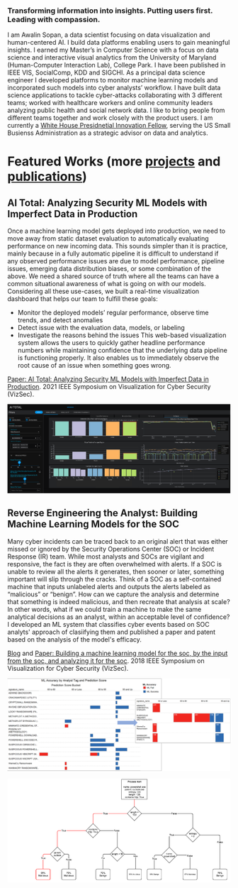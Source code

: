
### Transforming information into insights. Putting users first. Leading with compassion.

I am Awalin Sopan, a data scientist focusing on data visualization and human-centered AI. I build data platforms enabling users to gain meaningful insights. I earned my Master’s in Computer Science with a focus on data science and interactive visual analytics from the University of Maryland (Human-Computer Interaction Lab), College Park. I have been published in IEEE VIS, SocialComp, KDD and SIGCHI. As a principal data science engineer I developed platforms to monitor machine learning models and incorporated such models into cyber analysts’ workflow. I have built data science applications to tackle cyber-attacks collaborating with 3 different teams; worked with healthcare workers and online community leaders analyzing public health and social network data. I like to bring people from different teams together and work closely with the product users. I am currently a [White House Presidnetial Innovation Fellow](https://presidentialinnovationfellows.gov/fellows/awalin-sopan/), serving the US Small Busienss Administration as a strategic advisor on data and analytics.

# Featured Works (more [projects](/projects.markdown) and [publications](/publications.md))

## AI Total: Analyzing Security ML Models with Imperfect Data in Production

Once a machine learning model gets deployed into production, we need to move away from static dataset evaluation to automatically evaluating performance on new incoming data. This sounds simpler than it is practice, mainly because in a fully automatic pipeline it is difficult to understand if any observed performance issues are due to model performance, pipeline issues, emerging data distribution biases, or some combination of the above. We need a shared source of truth where all the teams can have a common situational awareness of what is going on with our models. Considering all these use-cases, we built a real-time visualization dashboard that helps our team to fulfill these goals: 

* Monitor the deployed models’ regular performance, observe time trends, and detect anomalies 
* Detect issue with the evaluation data, models, or labeling 
* Investigate the reasons behind the issues 
This web-based visualization system allows the users to quickly gather headline performance numbers while maintaining confidence that the underlying data pipeline is functioning properly. It also enables us to immediately observe the root cause of an issue when something goes wrong. 

[Paper: AI Total: Analyzing Security ML Models with Imperfect Data in Production](https://ieeexplore.ieee.org/document/9629396). 2021 IEEE Symposium on Visualization for Cyber Security (VizSec).

![AI Total](/model_metric.webp)

## Reverse Engineering the Analyst: Building Machine Learning Models for the SOC

Many cyber incidents can be traced back to an original alert that was either missed or ignored by the Security Operations Center (SOC) or Incident Response (IR) team. While most analysts and SOCs are vigilant and responsive, the fact is they are often overwhelmed with alerts. If a SOC is unable to review all the alerts it generates, then sooner or later, something important will slip through the cracks. Think of a SOC as a self-contained machine that inputs unlabeled alerts and outputs the alerts labeled as “malicious” or “benign”. How can we capture the analysis and determine that something is indeed malicious, and then recreate that analysis at scale? In other words, what if we could train a machine to make the same analytical decisions as an analyst, within an acceptable level of confidence? I developed an ML system that classifies cyber events based on SOC analyts' approach of clasiifying them and published a paper and patent based on the analysis of the model's efficacy. 

[Blog](https://www.mandiant.com/resources/blog/build-machine-learning-models-for-the-soc) and [Paper: Building a machine learning model for the soc, by the input from the soc, and analyzing it for the soc](https://ieeexplore.ieee.org/document/8709231). 2018 IEEE Symposium on Visualization for Cyber Security (VizSec).

![SOC ML Model](/MLSOC.png) 

![SOC ML Model](/ml-models-soc4.png) 


